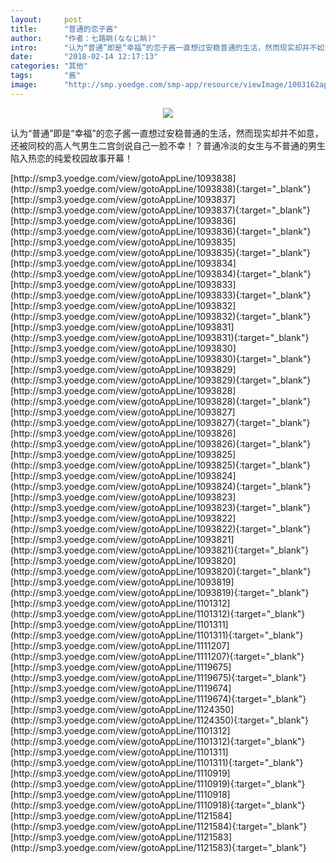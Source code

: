 ```yaml
---
layout:     post
title:      "普通的恋子酱"
author:     "作者：七路眺(ななじ眺)"
intro:      "认为“普通”即是“幸福”的恋子酱一直想过安稳普通的生活，然而现实却并不如意，还被同校的高人气男生二宫剑说自己一脸不幸！？普通冷淡的女生与不普通的男生陷入热恋的纯爱校园故事开幕！"
date:       "2018-02-14 12:17:13"
categories: "其他"
tags:       "酱"
image:      "http://smp.yoedge.com/smp-app/resource/viewImage/1003162appline.png"
---
```

<div style="text-align: center">
<p><img src="http://smp.yoedge.com/smp-app/resource/viewImage/1003162appline.png"/></p>
</div>
<p class="post-meta">
<span>认为“普通”即是“幸福”的恋子酱一直想过安稳普通的生活，然而现实却并不如意，还被同校的高人气男生二宫剑说自己一脸不幸！？普通冷淡的女生与不普通的男生陷入热恋的纯爱校园故事开幕！</span>
</p>
[http://smp3.yoedge.com/view/gotoAppLine/1093838](http://smp3.yoedge.com/view/gotoAppLine/1093838){:target="_blank"}
[http://smp3.yoedge.com/view/gotoAppLine/1093837](http://smp3.yoedge.com/view/gotoAppLine/1093837){:target="_blank"}
[http://smp3.yoedge.com/view/gotoAppLine/1093836](http://smp3.yoedge.com/view/gotoAppLine/1093836){:target="_blank"}
[http://smp3.yoedge.com/view/gotoAppLine/1093835](http://smp3.yoedge.com/view/gotoAppLine/1093835){:target="_blank"}
[http://smp3.yoedge.com/view/gotoAppLine/1093834](http://smp3.yoedge.com/view/gotoAppLine/1093834){:target="_blank"}
[http://smp3.yoedge.com/view/gotoAppLine/1093833](http://smp3.yoedge.com/view/gotoAppLine/1093833){:target="_blank"}
[http://smp3.yoedge.com/view/gotoAppLine/1093832](http://smp3.yoedge.com/view/gotoAppLine/1093832){:target="_blank"}
[http://smp3.yoedge.com/view/gotoAppLine/1093831](http://smp3.yoedge.com/view/gotoAppLine/1093831){:target="_blank"}
[http://smp3.yoedge.com/view/gotoAppLine/1093830](http://smp3.yoedge.com/view/gotoAppLine/1093830){:target="_blank"}
[http://smp3.yoedge.com/view/gotoAppLine/1093829](http://smp3.yoedge.com/view/gotoAppLine/1093829){:target="_blank"}
[http://smp3.yoedge.com/view/gotoAppLine/1093828](http://smp3.yoedge.com/view/gotoAppLine/1093828){:target="_blank"}
[http://smp3.yoedge.com/view/gotoAppLine/1093827](http://smp3.yoedge.com/view/gotoAppLine/1093827){:target="_blank"}
[http://smp3.yoedge.com/view/gotoAppLine/1093826](http://smp3.yoedge.com/view/gotoAppLine/1093826){:target="_blank"}
[http://smp3.yoedge.com/view/gotoAppLine/1093825](http://smp3.yoedge.com/view/gotoAppLine/1093825){:target="_blank"}
[http://smp3.yoedge.com/view/gotoAppLine/1093824](http://smp3.yoedge.com/view/gotoAppLine/1093824){:target="_blank"}
[http://smp3.yoedge.com/view/gotoAppLine/1093823](http://smp3.yoedge.com/view/gotoAppLine/1093823){:target="_blank"}
[http://smp3.yoedge.com/view/gotoAppLine/1093822](http://smp3.yoedge.com/view/gotoAppLine/1093822){:target="_blank"}
[http://smp3.yoedge.com/view/gotoAppLine/1093821](http://smp3.yoedge.com/view/gotoAppLine/1093821){:target="_blank"}
[http://smp3.yoedge.com/view/gotoAppLine/1093820](http://smp3.yoedge.com/view/gotoAppLine/1093820){:target="_blank"}
[http://smp3.yoedge.com/view/gotoAppLine/1093819](http://smp3.yoedge.com/view/gotoAppLine/1093819){:target="_blank"}
[http://smp3.yoedge.com/view/gotoAppLine/1101312](http://smp3.yoedge.com/view/gotoAppLine/1101312){:target="_blank"}
[http://smp3.yoedge.com/view/gotoAppLine/1101311](http://smp3.yoedge.com/view/gotoAppLine/1101311){:target="_blank"}
[http://smp3.yoedge.com/view/gotoAppLine/1111207](http://smp3.yoedge.com/view/gotoAppLine/1111207){:target="_blank"}
[http://smp3.yoedge.com/view/gotoAppLine/1119675](http://smp3.yoedge.com/view/gotoAppLine/1119675){:target="_blank"}
[http://smp3.yoedge.com/view/gotoAppLine/1119674](http://smp3.yoedge.com/view/gotoAppLine/1119674){:target="_blank"}
[http://smp3.yoedge.com/view/gotoAppLine/1124350](http://smp3.yoedge.com/view/gotoAppLine/1124350){:target="_blank"}
[http://smp3.yoedge.com/view/gotoAppLine/1101312](http://smp3.yoedge.com/view/gotoAppLine/1101312){:target="_blank"}
[http://smp3.yoedge.com/view/gotoAppLine/1101311](http://smp3.yoedge.com/view/gotoAppLine/1101311){:target="_blank"}
[http://smp3.yoedge.com/view/gotoAppLine/1110919](http://smp3.yoedge.com/view/gotoAppLine/1110919){:target="_blank"}
[http://smp3.yoedge.com/view/gotoAppLine/1110918](http://smp3.yoedge.com/view/gotoAppLine/1110918){:target="_blank"}
[http://smp3.yoedge.com/view/gotoAppLine/1121584](http://smp3.yoedge.com/view/gotoAppLine/1121584){:target="_blank"}
[http://smp3.yoedge.com/view/gotoAppLine/1121583](http://smp3.yoedge.com/view/gotoAppLine/1121583){:target="_blank"}


